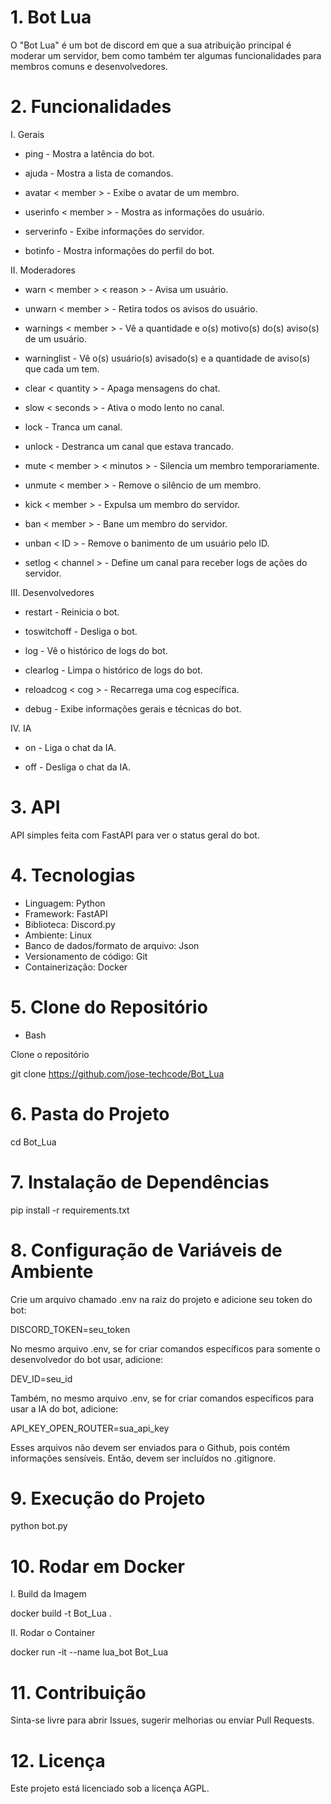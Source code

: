 # 1. Bot Lua

O "Bot Lua" é um bot de discord em que a sua atribuição principal é moderar um servidor, bem como também ter algumas funcionalidades para membros comuns e desenvolvedores.

# 2. Funcionalidades

I. Gerais

- ping - Mostra a latência do bot.

- ajuda - Mostra a lista de comandos.

- avatar < member > - Exibe o avatar de um membro.

- userinfo < member > - Mostra as informações do usuário.

- serverinfo - Exibe informações do servidor.

- botinfo - Mostra informações do perfil do bot.

II. Moderadores

- warn < member > < reason > - Avisa um usuário.

- unwarn < member > - Retira todos os avisos do usuário.

- warnings < member > - Vê a quantidade e o(s) motivo(s) do(s) aviso(s) de um usuário.

- warninglist - Vê o(s) usuário(s) avisado(s) e a quantidade de aviso(s) que cada um tem.

- clear < quantity > - Apaga mensagens do chat.

- slow < seconds > - Ativa o modo lento no canal.

- lock - Tranca um canal.

- unlock - Destranca um canal que estava trancado.

- mute < member > < minutos > - Silencia um membro temporariamente.

- unmute < member > - Remove o silêncio de um membro.

- kick < member > - Expulsa um membro do servidor.

- ban < member > - Bane um membro do servidor.

- unban < ID > - Remove o banimento de um usuário pelo ID.

- setlog < channel > - Define um canal para receber logs de ações do servidor.

III. Desenvolvedores

- restart - Reinicia o bot.

- toswitchoff - Desliga o bot.

- log - Vê o histórico de logs do bot.

- clearlog - Limpa o histórico de logs do bot.

- reloadcog < cog > - Recarrega uma cog específica.

- debug - Exibe informações gerais e técnicas do bot.

IV. IA

- on - Liga o chat da IA.

- off - Desliga o chat da IA.

# 3. API

API simples feita com FastAPI para ver o status geral do bot.

# 4. Tecnologias

- Linguagem: Python
- Framework: FastAPI
- Biblioteca: Discord.py
- Ambiente: Linux
- Banco de dados/formato de arquivo: Json
- Versionamento de código: Git
- Containerização: Docker

# 5. Clone do Repositório

- Bash

Clone o repositório

git clone https://github.com/jose-techcode/Bot_Lua

# 6. Pasta do Projeto

cd Bot_Lua

# 7. Instalação de Dependências

pip install -r requirements.txt

# 8. Configuração de Variáveis de Ambiente

Crie um arquivo chamado .env na raiz do projeto e adicione seu token do bot:

DISCORD_TOKEN=seu_token

No mesmo arquivo .env, se for criar comandos específicos para somente o desenvolvedor do bot usar, adicione:

DEV_ID=seu_id

Também, no mesmo arquivo .env, se for criar comandos específicos para usar a IA do bot, adicione:

API_KEY_OPEN_ROUTER=sua_api_key

Esses arquivos não devem ser enviados para o Github, pois contém informações sensíveis. Então, devem ser incluídos no .gitignore.

# 9. Execução do Projeto

python bot.py

# 10. Rodar em Docker

I. Build da Imagem

docker build -t Bot_Lua .

II. Rodar o Container

docker run -it --name lua_bot Bot_Lua

# 11. Contribuição

Sinta-se livre para abrir Issues, sugerir melhorias ou enviar Pull Requests.

# 12. Licença

Este projeto está licenciado sob a licença AGPL.
